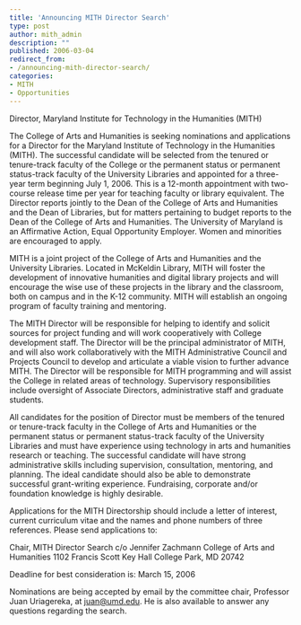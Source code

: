 ```yaml
---
title: 'Announcing MITH Director Search'
type: post
author: mith_admin
description: ""
published: 2006-03-04
redirect_from: 
- /announcing-mith-director-search/
categories:
- MITH
- Opportunities
---
```

Director, Maryland Institute for Technology in the Humanities (MITH)

The College of Arts and Humanities is seeking nominations and applications for a Director for the Maryland Institute of Technology in the Humanities (MITH). The successful candidate will be selected from the tenured or tenure-track faculty of the College or the permanent status or permanent status-track faculty of the University Libraries and appointed for a three-year term beginning July 1, 2006. This is a 12-month appointment with two-course release time per year for teaching faculty or library equivalent. The Director reports jointly to the Dean of the College of Arts and Humanities and the Dean of Libraries, but for matters pertaining to budget reports to the Dean of the College of Arts and Humanities. The University of Maryland is an Affirmative Action, Equal Opportunity Employer. Women and minorities are encouraged to apply.

MITH is a joint project of the College of Arts and Humanities and the University Libraries. Located in McKeldin Library, MITH will foster the development of innovative humanities and digital library projects and will encourage the wise use of these projects in the library and the classroom, both on campus and in the K-12 community. MITH will establish an ongoing program of faculty training and mentoring.

The MITH Director will be responsible for helping to identify and solicit sources for project funding and will work cooperatively with College development staff. The Director will be the principal administrator of MITH, and will also work collaboratively with the MITH Administrative Council and Projects Council to develop and articulate a viable vision to further advance MITH. The Director will be responsible for MITH programming and will assist the College in related areas of technology. Supervisory responsibilities include oversight of Associate Directors, administrative staff and graduate students.

All candidates for the position of Director must be members of the tenured or tenure-track faculty in the College of Arts and Humanities or the permanent status or permanent status-track faculty of the University Libraries and must have experience using technology in arts and humanities research or teaching. The successful candidate will have strong administrative skills including supervision, consultation, mentoring, and planning. The ideal candidate should also be able to demonstrate successful grant-writing experience. Fundraising, corporate and/or foundation knowledge is highly desirable.

Applications for the MITH Directorship should include a letter of interest, current curriculum vitae and the names and phone numbers of three references. Please send applications to:

Chair, MITH Director Search c/o Jennifer Zachmann College of Arts and Humanities 1102 Francis Scott Key Hall College Park, MD 20742

Deadline for best consideration is: March 15, 2006

Nominations are being accepted by email by the committee chair, Professor Juan Uriagereka, at juan@umd.edu. He is also available to answer any questions regarding the search.

